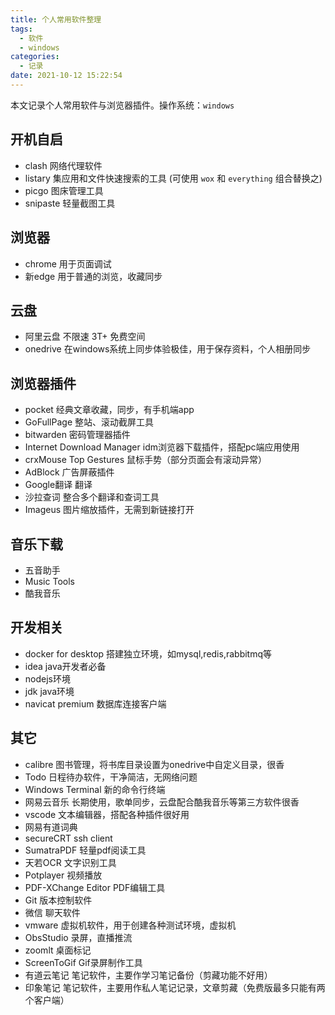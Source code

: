 ```yaml
---
title: 个人常用软件整理
tags:
  - 软件
  - windows
categories:
  - 记录
date: 2021-10-12 15:22:54
---
```


本文记录个人常用软件与浏览器插件。操作系统：`windows`

## 开机自启

* clash  网络代理软件
* listary 集应用和文件快速搜索的工具 (可使用 `wox` 和 `everything` 组合替换之)
* picgo  图床管理工具
* snipaste 轻量截图工具

## 浏览器

* chrome  用于页面调试
* 新edge  用于普通的浏览，收藏同步

## 云盘

* 阿里云盘 不限速 3T+ 免费空间 
* onedrive  在windows系统上同步体验极佳，用于保存资料，个人相册同步

## 浏览器插件

* pocket  经典文章收藏，同步，有手机端app
* GoFullPage  整站、滚动截屏工具
* bitwarden  密码管理器插件
* Internet Download Manager  idm浏览器下载插件，搭配pc端应用使用
* crxMouse Top Gestures  鼠标手势（部分页面会有滚动异常）
* AdBlock  广告屏蔽插件
* Google翻译  翻译
* 沙拉查词 整合多个翻译和查词工具
* Imageus 图片缩放插件，无需到新链接打开

## 音乐下载

* 五音助手
* Music Tools
* 酷我音乐

## 开发相关

* docker for desktop 搭建独立环境，如mysql,redis,rabbitmq等
* idea java开发者必备
* nodejs环境
* jdk java环境
* navicat premium  数据库连接客户端

## 其它

* calibre 图书管理，将书库目录设置为onedrive中自定义目录，很香
* Todo 日程待办软件，干净简洁，无网络问题
* Windows Terminal  新的命令行终端
* 网易云音乐  长期使用，歌单同步，云盘配合酷我音乐等第三方软件很香
* vscode  文本编辑器，搭配各种插件很好用
* 网易有道词典
* secureCRT  ssh client
* SumatraPDF 轻量pdf阅读工具
* 天若OCR  文字识别工具
* Potplayer  视频播放
* PDF-XChange Editor  PDF编辑工具
* Git 版本控制软件
* 微信 聊天软件
* vmware 虚拟机软件，用于创建各种测试环境，虚拟机
* ObsStudio  录屏，直播推流
* zoomlt  桌面标记
* ScreenToGif  Gif录屏制作工具
* 有道云笔记  笔记软件，主要作学习笔记备份（剪藏功能不好用）   
* 印象笔记  笔记软件，主要用作私人笔记记录，文章剪藏（免费版最多只能有两个客户端）

